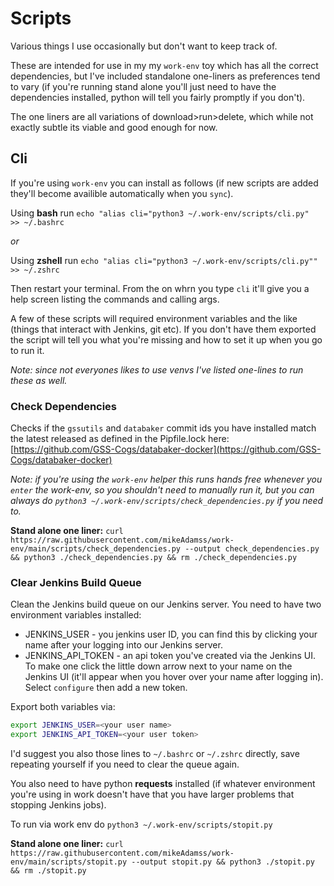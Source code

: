 
# Scripts

Various things I use occasionally but don't want to keep track of.

These are intended for use in my my `work-env` toy which has all the correct dependencies, but I've included standalone one-liners as preferences tend to vary (if you're running stand alone you'll just need to have the dependencies installed, python will tell you fairly promptly if you don't).

The one liners are all variations of download>run>delete, which while not exactly subtle its viable and good enough for now.

## Cli

If you're using `work-env` you can install as follows (if new scripts are added they'll become availible automatically when you `sync`).

Using **bash** run `echo "alias cli="python3 ~/.work-env/scripts/cli.py"  >> ~/.bashrc`

_or_

Using **zshell** run `echo "alias cli="python3 ~/.work-env/scripts/cli.py""  >> ~/.zshrc`

Then restart your terminal. From the on whrn you type `cli` it'll give you a help screen listing the commands and calling args.

A few of these scripts will required environment variables and the like (things that interact with Jenkins, git etc). If you don't have them exported the script will tell you what you're missing and how to set it up when you go to run it.

_Note: since not everyones likes to use venvs I've listed one-lines to run these as well._


### Check Dependencies

Checks if the `gssutils` and `databaker` commit ids you have installed match the latest released as defined in the Pipfile.lock here: [https://github.com/GSS-Cogs/databaker-docker](https://github.com/GSS-Cogs/databaker-docker) 

_Note: if you're using the `work-env` helper this runs hands free whenever you `enter` the work-env, so you shouldn't need to manually run it, but you can always do `python3 ~/.work-env/scripts/check_dependencies.py` if you need to._

**Stand alone one liner:** `curl https://raw.githubusercontent.com/mikeAdamss/work-env/main/scripts/check_dependencies.py --output check_dependencies.py && python3 ./check_dependencies.py && rm ./check_dependencies.py`

### Clear Jenkins Build Queue

Clean the Jenkins build queue on our Jenkins server. You need to have two environment variables installed:

* JENKINS_USER - you jenkins user ID, you can find this by clicking your name after your logging into our Jenkins server.
* JENKINS_API_TOKEN - an api token you've created via the Jenkins UI. To make one click the little down arrow next to your name on the Jenkins UI (it'll appear when you hover over your name after logging in). Select `configure` then add a new token.

Export both variables via:
```sh
export JENKINS_USER=<your user name>
export JENKINS_API_TOKEN=<your user token>
```

I'd suggest you also those lines to `~/.bashrc` or `~/.zshrc` directly, save repeating yourself if you need to clear the queue again.

You also need to have python **requests** installed (if whatever environment you're using in work doesn't have that you have larger problems that stopping Jenkins jobs).

To run via work env do `python3 ~/.work-env/scripts/stopit.py`

**Stand alone one liner:** `curl https://raw.githubusercontent.com/mikeAdamss/work-env/main/scripts/stopit.py --output stopit.py && python3 ./stopit.py && rm ./stopit.py`
